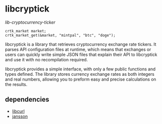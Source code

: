 # libcryptick

*lib-cryptocurrency-ticker*

	crtk_market market;
	crtk_market_get(&market, "mintpal", "btc", "doge");

libcryptick is a library that retrieves cryptocurrency exchange rate tickers. It parses API configuration files at runtime, which means that exchanges or users can quickly write simple JSON files that explain their API to libcryptick and use it with no recompilation required.

libcryptick provides a simple interface, with only a few public functions and types defined. The library stores currency exchange rates as both integers and real numbers, allowing you to preform easy and precise calculations on the results.

## dependencies

* [libcurl](http://curl.haxx.se/libcurl/)
* [jansson](http://www.digip.org/jansson/)
